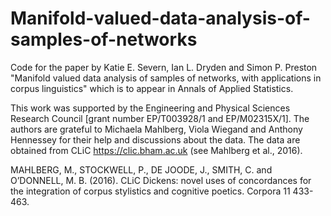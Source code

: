 # Manifold-valued-data-analysis-of-samples-of-networks
Code for the paper by Katie E. Severn, Ian L. Dryden and Simon P. Preston "Manifold valued data analysis of samples of networks, with applications in corpus linguistics" which is to appear in Annals of Applied Statistics. 

This work was supported by the Engineering and Physical Sciences Research Council [grant number EP/T003928/1 and 
EP/M02315X/1]. The authors are grateful to Michaela Mahlberg, Viola Wiegand and Anthony Hennessey for their help and discussions about the data.
The data are obtained from CLiC https://clic.bham.ac.uk (see Mahlberg et al., 2016). 

MAHLBERG, M., STOCKWELL, P., DE JOODE, J., SMITH, C. and O’DONNELL, M. B. (2016). CLiC Dickens: novel uses of concordances for the integration of corpus stylistics and cognitive poetics. Corpora 11 433-463.
